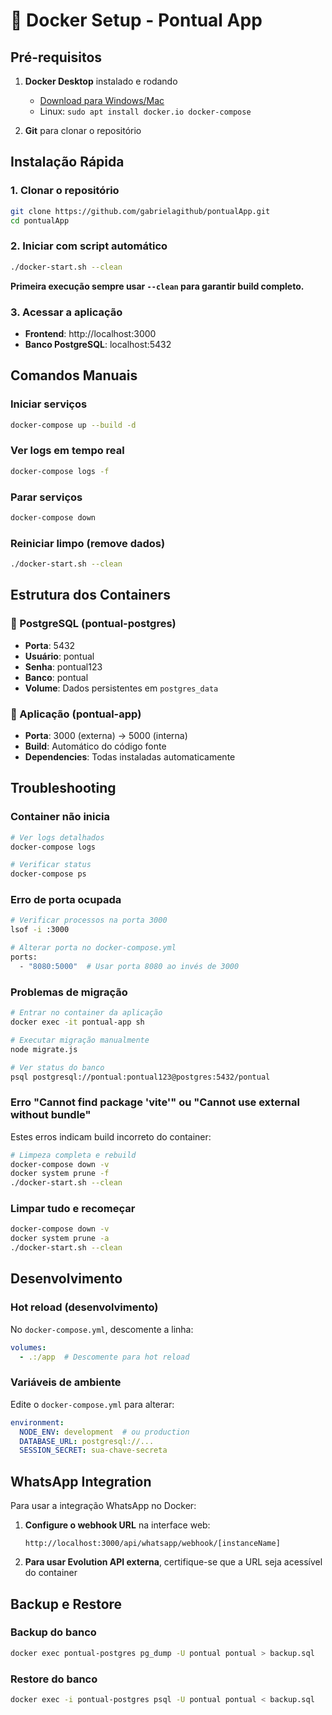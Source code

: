 # 🐳 Docker Setup - Pontual App

## Pré-requisitos

1. **Docker Desktop** instalado e rodando
   - [Download para Windows/Mac](https://www.docker.com/products/docker-desktop/)
   - Linux: `sudo apt install docker.io docker-compose`

2. **Git** para clonar o repositório

## Instalação Rápida

### 1. Clonar o repositório
```bash
git clone https://github.com/gabrielagithub/pontualApp.git
cd pontualApp
```

### 2. Iniciar com script automático
```bash
./docker-start.sh --clean
```

**Primeira execução sempre usar `--clean` para garantir build completo.**

### 3. Acessar a aplicação
- **Frontend**: http://localhost:3000
- **Banco PostgreSQL**: localhost:5432

## Comandos Manuais

### Iniciar serviços
```bash
docker-compose up --build -d
```

### Ver logs em tempo real
```bash
docker-compose logs -f
```

### Parar serviços
```bash
docker-compose down
```

### Reiniciar limpo (remove dados)
```bash
./docker-start.sh --clean
```

## Estrutura dos Containers

### 🐘 PostgreSQL (pontual-postgres)
- **Porta**: 5432
- **Usuário**: pontual
- **Senha**: pontual123
- **Banco**: pontual
- **Volume**: Dados persistentes em `postgres_data`

### 🚀 Aplicação (pontual-app)
- **Porta**: 3000 (externa) → 5000 (interna)
- **Build**: Automático do código fonte
- **Dependencies**: Todas instaladas automaticamente

## Troubleshooting

### Container não inicia
```bash
# Ver logs detalhados
docker-compose logs

# Verificar status
docker-compose ps
```

### Erro de porta ocupada
```bash
# Verificar processos na porta 3000
lsof -i :3000

# Alterar porta no docker-compose.yml
ports:
  - "8080:5000"  # Usar porta 8080 ao invés de 3000
```

### Problemas de migração
```bash
# Entrar no container da aplicação
docker exec -it pontual-app sh

# Executar migração manualmente
node migrate.js

# Ver status do banco
psql postgresql://pontual:pontual123@postgres:5432/pontual
```

### Erro "Cannot find package 'vite'" ou "Cannot use external without bundle"
Estes erros indicam build incorreto do container:
```bash
# Limpeza completa e rebuild
docker-compose down -v
docker system prune -f
./docker-start.sh --clean
```

### Limpar tudo e recomeçar
```bash
docker-compose down -v
docker system prune -a
./docker-start.sh --clean
```

## Desenvolvimento

### Hot reload (desenvolvimento)
No `docker-compose.yml`, descomente a linha:
```yaml
volumes:
  - .:/app  # Descomente para hot reload
```

### Variáveis de ambiente
Edite o `docker-compose.yml` para alterar:
```yaml
environment:
  NODE_ENV: development  # ou production
  DATABASE_URL: postgresql://...
  SESSION_SECRET: sua-chave-secreta
```

## WhatsApp Integration

Para usar a integração WhatsApp no Docker:

1. **Configure o webhook URL** na interface web:
   ```
   http://localhost:3000/api/whatsapp/webhook/[instanceName]
   ```

2. **Para usar Evolution API externa**, certifique-se que a URL seja acessível do container

## Backup e Restore

### Backup do banco
```bash
docker exec pontual-postgres pg_dump -U pontual pontual > backup.sql
```

### Restore do banco
```bash
docker exec -i pontual-postgres psql -U pontual pontual < backup.sql
```